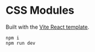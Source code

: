 # CSS Modules

Built with the [Vite React template](https://vitejs.dev/guide).

```shell
npm i
npm run dev
```
